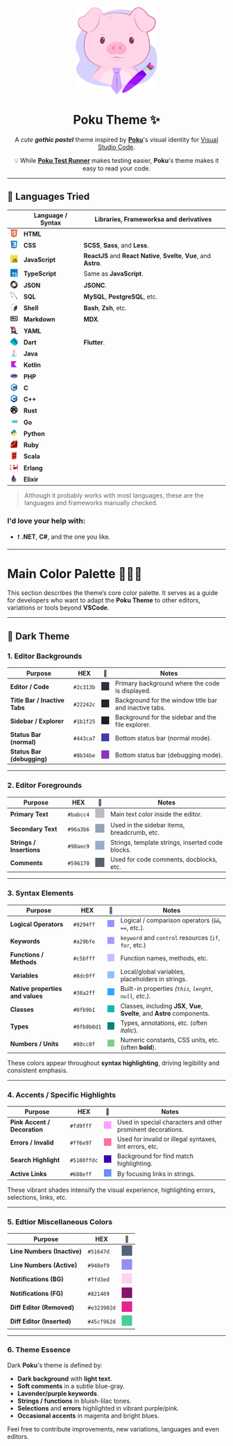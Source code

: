 <div align="center">
<img height="200" alt="Poku's Logo" src="https://raw.githubusercontent.com/pokujs/themes/refs/heads/main/packages/vscode/assets/icon.png">

# Poku Theme ✨

A _cute **gothic pastel**_ theme inspired by [**Poku**](https://github.com/wellwelwel/poku)'s visual identity for [Visual Studio Code](https://github.com/microsoft/vscode).

💡 While [**Poku Test Runner**](https://github.com/wellwelwel/poku) makes testing easier, **Poku**'s theme makes it easy to read your code.

</div>

---

## 🔬 Languages Tried

|                                                                                                                                     | Language / Syntax | Libraries, Frameworksa and derivatives                                |
| ----------------------------------------------------------------------------------------------------------------------------------- | ----------------- | --------------------------------------------------------------------- |
| <img src="https://raw.githubusercontent.com/pokujs/themes/refs/heads/main/packages/vscode/assets/icons/html.png" height=18 />       | **HTML**          |                                                                       |
| <img src="https://raw.githubusercontent.com/pokujs/themes/refs/heads/main/packages/vscode/assets/icons/css.png" height=18 />        | **CSS**           | **SCSS**, **Sass**, and **Less**.                                     |
| <img src="https://raw.githubusercontent.com/pokujs/themes/refs/heads/main/packages/vscode/assets/icons/javascript.png" height=18 /> | **JavaScript**    | **ReactJS** and **React Native**, **Svelte**, **Vue**, and **Astro**. |
| <img src="https://raw.githubusercontent.com/pokujs/themes/refs/heads/main/packages/vscode/assets/icons/typescript.png" height=18 /> | **TypeScript**    | Same as **JavaScript**.                                               |
| <img src="https://raw.githubusercontent.com/pokujs/themes/refs/heads/main/packages/vscode/assets/icons/json.png" height=18 />       | **JSON**          | **JSONC**.                                                            |
| <img src="https://raw.githubusercontent.com/pokujs/themes/refs/heads/main/packages/vscode/assets/icons/mysql.png" height=18 />      | **SQL**           | **MySQL**, **PostgreSQL**, etc.                                       |
| <img src="https://raw.githubusercontent.com/pokujs/themes/refs/heads/main/packages/vscode/assets/icons/bash.png" height=18 />       | **Shell**         | **Bash**, **Zsh**, etc.                                               |
| <img src="https://raw.githubusercontent.com/pokujs/themes/refs/heads/main/packages/vscode/assets/icons/markdown.png" height=18 />   | **Markdown**      | **MDX**.                                                              |
| <img src="https://raw.githubusercontent.com/pokujs/themes/refs/heads/main/packages/vscode/assets/icons/yaml.png" height=18 />       | **YAML**          |                                                                       |
| <img src="https://raw.githubusercontent.com/pokujs/themes/refs/heads/main/packages/vscode/assets/icons/dart.png" height=18 />       | **Dart**          | **Flutter**.                                                          |
| <img src="https://raw.githubusercontent.com/pokujs/themes/refs/heads/main/packages/vscode/assets/icons/java.png" height=18 />       | **Java**          |                                                                       |
| <img src="https://raw.githubusercontent.com/pokujs/themes/refs/heads/main/packages/vscode/assets/icons/kotlin.png" height=18 />     | **Kotlin**        |                                                                       |
| <img src="https://raw.githubusercontent.com/pokujs/themes/refs/heads/main/packages/vscode/assets/icons/php.png" height=18 />        | **PHP**           |                                                                       |
| <img src="https://raw.githubusercontent.com/pokujs/themes/refs/heads/main/packages/vscode/assets/icons/c.png" height=18 />          | **C**             |                                                                       |
| <img src="https://raw.githubusercontent.com/pokujs/themes/refs/heads/main/packages/vscode/assets/icons/cpp.png" height=18 />        | **C++**           |                                                                       |
| <img src="https://raw.githubusercontent.com/pokujs/themes/refs/heads/main/packages/vscode/assets/icons/rust.png" height=18 />       | **Rust**          |                                                                       |
| <img src="https://raw.githubusercontent.com/pokujs/themes/refs/heads/main/packages/vscode/assets/icons/go.png" height=18 />         | **Go**            |                                                                       |
| <img src="https://raw.githubusercontent.com/pokujs/themes/refs/heads/main/packages/vscode/assets/icons/python.png" height=18 />     | **Python**        |                                                                       |
| <img src="https://raw.githubusercontent.com/pokujs/themes/refs/heads/main/packages/vscode/assets/icons/ruby.png" height=18 />       | **Ruby**          |                                                                       |
| <img src="https://raw.githubusercontent.com/pokujs/themes/refs/heads/main/packages/vscode/assets/icons/scala.png" height=18 />      | **Scala**         |                                                                       |
| <img src="https://raw.githubusercontent.com/pokujs/themes/refs/heads/main/packages/vscode/assets/icons/erlang.png" height=18 />     | **Erlang**        |                                                                       |
| <img src="https://raw.githubusercontent.com/pokujs/themes/refs/heads/main/packages/vscode/assets/icons/elixir.png" height=18 />     | **Elixir**        |                                                                       |

> Although it probably works with most languages, these are the languages and frameworks manually checked.

### I'd love your help with:

- ❗️ **.NET**, **C#**, and the one you like.

---

# Main Color Palette 👨🏻‍🎨

This section describes the theme’s core color palette. It serves as a guide for developers who want to adapt the **Poku Theme** to other editors, variations or tools beyond **VSCode**.

---

## 🌌 Dark Theme

### 1. Editor Backgrounds

| Purpose                       | HEX       | 🎨                                                                                                                     | Notes                                                  |
| ----------------------------- | --------- | ---------------------------------------------------------------------------------------------------------------------- | ------------------------------------------------------ |
| **Editor / Code**             | `#2c313b` | <img src="https://raw.githubusercontent.com/pokujs/themes/refs/heads/main/packages/vscode/assets/colors/2c313b.png" /> | Primary background where the code is displayed.        |
| **Title Bar / Inactive Tabs** | `#22242c` | <img src="https://raw.githubusercontent.com/pokujs/themes/refs/heads/main/packages/vscode/assets/colors/22242c.png" /> | Background for the window title bar and inactive tabs. |
| **Sidebar / Explorer**        | `#1b1f25` | <img src="https://raw.githubusercontent.com/pokujs/themes/refs/heads/main/packages/vscode/assets/colors/1b1f25.png" /> | Background for the sidebar and the file explorer.      |
| **Status Bar (normal)**       | `#443ca7` | <img src="https://raw.githubusercontent.com/pokujs/themes/refs/heads/main/packages/vscode/assets/colors/443ca7.png" /> | Bottom status bar (normal mode).                       |
| **Status Bar (debugging)**    | `#8b34be` | <img src="https://raw.githubusercontent.com/pokujs/themes/refs/heads/main/packages/vscode/assets/colors/8b34be.png" /> | Bottom status bar (debugging mode).                    |

---

### 2. Editor Foregrounds

| Purpose                  | HEX       | 🎨                                                                                                                     | Notes                                            |
| ------------------------ | --------- | ---------------------------------------------------------------------------------------------------------------------- | ------------------------------------------------ |
| **Primary Text**         | `#babcc4` | <img src="https://raw.githubusercontent.com/pokujs/themes/refs/heads/main/packages/vscode/assets/colors/babcc4.png" /> | Main text color inside the editor.               |
| **Secondary Text**       | `#96a3b6` | <img src="https://raw.githubusercontent.com/pokujs/themes/refs/heads/main/packages/vscode/assets/colors/96a3b6.png" /> | Used in the sidebar items, breadcrumb, etc.      |
| **Strings / Insertions** | `#98aec9` | <img src="https://raw.githubusercontent.com/pokujs/themes/refs/heads/main/packages/vscode/assets/colors/98aec9.png" /> | Strings, template strings, inserted code blocks. |
| **Comments**             | `#596170` | <img src="https://raw.githubusercontent.com/pokujs/themes/refs/heads/main/packages/vscode/assets/colors/596170.png" /> | Used for code comments, docblocks, etc.          |

---

### 3. Syntax Elements

| Purpose                          | HEX         | 🎨                                                                                                                       | Notes                                                                      |
| -------------------------------- | ----------- | ------------------------------------------------------------------------------------------------------------------------ | -------------------------------------------------------------------------- |
| **Logical Operators**            | `#9294ff`   | <img src="https://raw.githubusercontent.com/pokujs/themes/refs/heads/main/packages/vscode/assets/colors/9294ff.png" />   | Logical / comparison operators (`&&`, `==`, etc.).                         |
| **Keywords**                     | `#a29bfe`   | <img src="https://raw.githubusercontent.com/pokujs/themes/refs/heads/main/packages/vscode/assets/colors/a29bfe.png" />   | `keyword` and `control` resources (`if`, `for`, etc.)                      |
| **Functions / Methods**          | `#c5bfff`   | <img src="https://raw.githubusercontent.com/pokujs/themes/refs/heads/main/packages/vscode/assets/colors/c5bfff.png" />   | Function names, methods, etc.                                              |
| **Variables**                    | `#8dc0ff`   | <img src="https://raw.githubusercontent.com/pokujs/themes/refs/heads/main/packages/vscode/assets/colors/8dc0ff.png" />   | Local/global variables, placeholders in strings.                           |
| **Native properties and values** | `#38a2ff`   | <img src="https://raw.githubusercontent.com/pokujs/themes/refs/heads/main/packages/vscode/assets/colors/38a2ff.png" />   | Built-in properties _(`this`, `lenght`, `null`, etc.)_.                    |
| **Classes**                      | `#0fb9b1`   | <img src="https://raw.githubusercontent.com/pokujs/themes/refs/heads/main/packages/vscode/assets/colors/0fb9b1.png" />   | Classes, including **JSX**, **Vue**, **Svelte**, and **Astro** components. |
| **Types**                        | `#0fb9b0d1` | <img src="https://raw.githubusercontent.com/pokujs/themes/refs/heads/main/packages/vscode/assets/colors/0fb9b0d1.png" /> | Types, annotations, etc. (often _italic_).                                 |
| **Numbers / Units**              | `#80cc8f`   | <img src="https://raw.githubusercontent.com/pokujs/themes/refs/heads/main/packages/vscode/assets/colors/80cc8f.png" />   | Numeric constants, CSS units, etc. (often **bold**).                       |

These colors appear throughout **syntax highlighting**, driving legibility and consistent emphasis.

---

### 4. Accents / Specific Highlights

| Purpose                      | HEX         | 🎨                                                                                                                       | Notes                                                       |
| ---------------------------- | ----------- | ------------------------------------------------------------------------------------------------------------------------ | ----------------------------------------------------------- |
| **Pink Accent / Decoration** | `#fd9fff`   | <img src="https://raw.githubusercontent.com/pokujs/themes/refs/heads/main/packages/vscode/assets/colors/fd9fff.png" />   | Used in special characters and other prominent decorations. |
| **Errors / Invalid**         | `#ff6e97`   | <img src="https://raw.githubusercontent.com/pokujs/themes/refs/heads/main/packages/vscode/assets/colors/ff6e97.png" />   | Used for invalid or illegal syntaxes, lint errors, etc.     |
| **Search Highlight**         | `#5100ffdc` | <img src="https://raw.githubusercontent.com/pokujs/themes/refs/heads/main/packages/vscode/assets/colors/5100ffdc.png" /> | Background for find match highlighting.                     |
| **Active Links**             | `#688eff`   | <img src="https://raw.githubusercontent.com/pokujs/themes/refs/heads/main/packages/vscode/assets/colors/688eff.png" />   | By focusing links in strings.                               |

These vibrant shades intensify the visual experience, highlighting errors, selections, links, etc.

---

### 5. Edtior Miscellaneous Colors

| Purpose                     | HEX         | 🎨                                                                                                                       |
| --------------------------- | ----------- | ------------------------------------------------------------------------------------------------------------------------ |
| **Line Numbers (Inactive)** | `#51647d`   | <img src="https://raw.githubusercontent.com/pokujs/themes/refs/heads/main/packages/vscode/assets/colors/51647d.png" />   |
| **Line Numbers (Active)**   | `#948ef9`   | <img src="https://raw.githubusercontent.com/pokujs/themes/refs/heads/main/packages/vscode/assets/colors/948ef9.png" />   |
| **Notifications (BG)**      | `#ffd3ed`   | <img src="https://raw.githubusercontent.com/pokujs/themes/refs/heads/main/packages/vscode/assets/colors/ffd3ed.png" />   |
| **Notifications (FG)**      | `#821469`   | <img src="https://raw.githubusercontent.com/pokujs/themes/refs/heads/main/packages/vscode/assets/colors/821469.png" />   |
| **Diff Editor (Removed)**   | `#e323902d` | <img src="https://raw.githubusercontent.com/pokujs/themes/refs/heads/main/packages/vscode/assets/colors/e323902d.png" /> |
| **Diff Editor (Inserted)**  | `#45cf962d` | <img src="https://raw.githubusercontent.com/pokujs/themes/refs/heads/main/packages/vscode/assets/colors/45cf962d.png" /> |

---

### 6. Theme Essence

Dark **Poku**'s theme is defined by:

- **Dark background** with **light text**.
- **Soft comments** in a subtle blue-gray.
- **Lavender/purple keywords**.
- **Strings / functions** in bluish-lilac tones.
- **Selections** and **errors** highlighted in vibrant purple/pink.
- **Occasional accents** in magenta and bright blues.

Feel free to contribute improvements, new variations, languages and even editors.
